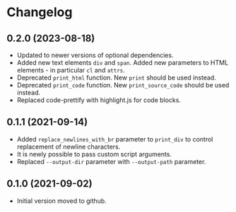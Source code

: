 # Changelog

## 0.2.0 (2023-08-18)

- Updated to newer versions of optional dependencies.
- Added new text elements `div` and `span`. Added new parameters to HTML elements - in particular `cl` and `attrs`.
- Deprecated `print_html` function. New `print` should be used instead.
- Deprecated `print_code` function. New `print_source_code` should be used instead.
- Replaced code-prettify with highlight.js for code blocks.

## 0.1.1 (2021-09-14)

- Added `replace_newlines_with_br` parameter to `print_div` to control replacement of newline characters.
- It is newly possible to pass custom script arguments.
- Replaced `--output-dir` parameter with `--output-path` parameter.

## 0.1.0 (2021-09-02)

- Initial version moved to github.